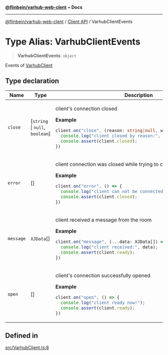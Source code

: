 [**@flinbein/varhub-web-clent**](../../README.md) • **Docs**

***

[@flinbein/varhub-web-clent](../../README.md) / [Client API](../README.md) / VarhubClientEvents

# Type Alias: VarhubClientEvents

> **VarhubClientEvents**: `object`

Events of [VarhubClient](../classes/VarhubClient.md)

## Type declaration

<table>
<thead>
<tr>
<th>Name</th>
<th>Type</th>
<th>Description</th>
<th>Defined in</th>
</tr>
</thead>
<tbody>
<tr>
<td>

`close`

</td>
<td>

[`string` \| `null`, `boolean`]

</td>
<td>

client's connection closed

**Example**

```typescript
client.on("close", (reason: string|null, wasOnline: boolean) => {
  console.log("client closed by reason:", reason);
  console.assert(client.closed);
})
```

</td>
<td>

[src/VarhubClient.ts:30](https://github.com/flinbein/varhub-web-client/blob/a1652e820774a8313aee5216c904cce8bc3308f5/src/VarhubClient.ts#L30)

</td>
</tr>
<tr>
<td>

`error`

</td>
<td>

[]

</td>
<td>

client connection was closed while trying to connect

**Example**

```typescript
client.on("error", () => {
  console.log("client can not be connected" );
  console.assert(client.closed);
})
```

</td>
<td>

[src/VarhubClient.ts:52](https://github.com/flinbein/varhub-web-client/blob/a1652e820774a8313aee5216c904cce8bc3308f5/src/VarhubClient.ts#L52)

</td>
</tr>
<tr>
<td>

`message`

</td>
<td>

`XJData`[]

</td>
<td>

client received a message from the room

**Example**

```typescript
client.on("message", (...data: XJData[]) => {
  console.log("client received:", data);
  console.assert(client.ready);
})
```

</td>
<td>

[src/VarhubClient.ts:19](https://github.com/flinbein/varhub-web-client/blob/a1652e820774a8313aee5216c904cce8bc3308f5/src/VarhubClient.ts#L19)

</td>
</tr>
<tr>
<td>

`open`

</td>
<td>

[]

</td>
<td>

client's connection successfully opened

**Example**

```typescript
client.on("open", () => {
  console.log("client ready now!");
  console.assert(client.ready);
})
```

</td>
<td>

[src/VarhubClient.ts:41](https://github.com/flinbein/varhub-web-client/blob/a1652e820774a8313aee5216c904cce8bc3308f5/src/VarhubClient.ts#L41)

</td>
</tr>
</tbody>
</table>

## Defined in

[src/VarhubClient.ts:8](https://github.com/flinbein/varhub-web-client/blob/a1652e820774a8313aee5216c904cce8bc3308f5/src/VarhubClient.ts#L8)
